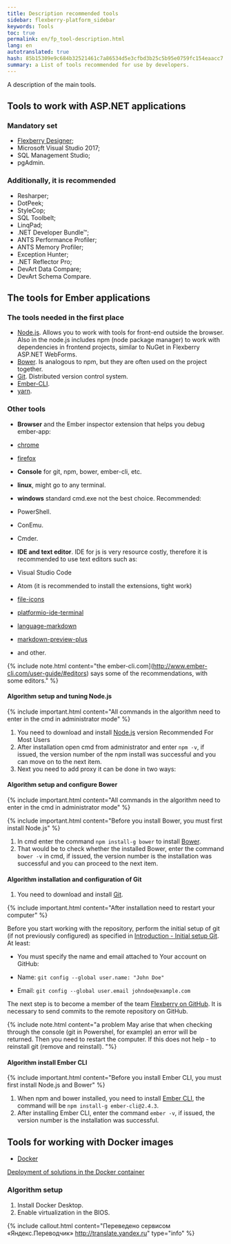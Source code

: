 ```yaml
---
title: Description recommended tools
sidebar: flexberry-platform_sidebar
keywords: Tools
toc: true
permalink: en/fp_tool-description.html
lang: en
autotranslated: true
hash: 85b15309e9c684b32521461c7a86534d5e3cfbd3b25c5b95e0759fc154eaacc7
summary: a List of tools recommended for use by developers.
---
```


A description of the main tools.

## Tools to work with ASP.NET applications

### Mandatory set

* [Flexberry Designer](https://flexberry.net/ru/);
* Microsoft Visual Studio 2017;
* SQL Management Studio;
* pgAdmin.

### Additionally, it is recommended

* Resharper;
* DotPeek;
* StyleCop;
* SQL Toolbelt;
* LinqPad;
* .NET Developer Bundle™;
* ANTS Performance Profiler;
* ANTS Memory Profiler;
* Exception Hunter;
* .NET Reflector Pro;
* DevArt Data Compare;
* DevArt Schema Compare.

## The tools for Ember applications

### The tools needed in the first place

* [Node.js](http://nodejs.org). Allows you to work with tools for front-end outside the browser. Also in the node.js includes npm (node package manager) to work with dependencies in frontend projects, similar to NuGet in Flexberry ASP.NET WebForms.
* [Bower](http://bower.io). Is analogous to npm, but they are often used on the project together.
* [Git](http://git-scm.com). Distributed version control system.
* [Ember-CLI](http://www.ember-cli.com).
* [yarn](https://yarnpkg.com/lang/en/docs/install/#windows-stable).

### Other tools

* **Browser** and the Ember inspector extension that helps you debug ember-app:

* [chrome](https://chrome.google.com/webstore/detail/ember-inspector/bmdblncegkenkacieihfhpjfppoconhi)
* [firefox](https://addons.mozilla.org/en-US/firefox/addon/ember-inspector)
* **Console** for git, npm, bower, ember-cli, etc.
* **linux**, might go to any terminal.
* **windows** standard cmd.exe not the best choice.
Recommended:
* PowerShell.
* ConEmu.
* Cmder.
* **IDE and text editor**. IDE for js is very resource costly, therefore it is recommended to use text editors such as:
* Visual Studio Code
* Atom (it is recommended to install the extensions, tight work)
* [file-icons](https://atom.io/packages/file-icons)
* [platformio-ide-terminal](https://atom.io/packages/platformio-ide-terminal)
* [language-markdown](https://atom.io/packages/language-markdown)
* [markdown-preview-plus](https://atom.io/packages/markdown-preview-plus)
* and other.

{% include note.html content="the ember-cli.com](http://www.ember-cli.com/user-guide/#editors) says some of the recommendations, with some editors." %}

#### Algorithm setup and tuning Node.js

{% include important.html content="All commands in the algorithm need to enter in the cmd in administrator mode" %}

1. You need to download and install [Node.js](https://nodejs.org/en/) version Recommended For Most Users
2. After installation open cmd from administrator and enter `npm -v`, if issued, the version number of the npm install was successful and you can move on to the next item.
3. Next you need to add proxy it can be done in two ways:

#### Algorithm setup and configure Bower

{% include important.html content="All commands in the algorithm need to enter in the cmd in administrator mode" %}

{% include important.html content="Before you install Bower, you must first install Node.js" %}

1. In cmd enter the command `npm install-g bower` to install [Bower](https://bower.io/).
2. That would be to check whether the installed Bower, enter the command `bower -v` in cmd, if issued, the version number is the installation was successful and you can proceed to the next item.

#### Algorithm installation and configuration of Git

1. You need to download and install [Git](https://git-scm.com/).

{% include important.html content="After installation need to restart your computer" %}

Before you start working with the repository, perform the initial setup of git (if not previously configured) as specified in [Introduction - Initial setup Git](https://git-scm.com/book/ru/v1/Введение-Первоначальная-настройка-Git).
At least:

* You must specify the name and email attached to Your account on GitHub:

* Name: `git config --global user.name: "John Doe"`
* Email: `git config --global user.email johndoe@example.com`

The next step is to become a member of the team [Flexberry on GitHub](https://github.com/Flexberry).
It is necessary to send commits to the remote repository on GitHub.

{% include note.html content="a problem May arise that when checking through the console (git in Powershel, for example) an error will be returned. Then you need to restart the computer. If this does not help - to reinstall git (remove and reinstall). "%}

#### Algorithm install Ember CLI

{% include important.html content="Before you install Ember CLI, you must first install Node.js and Bower" %}

1. When npm and bower installed, you need to install [Ember CLI](https://ember-cli.com/), the command will be `npm install-g ember-cli@2.4.3`.
2. After installing Ember CLI, enter the command `ember -v`, if issued, the version number is the installation was successful.

## Tools for working with Docker images

* [Docker](https://www.docker.com/get-started)

[Deployment of solutions in the Docker container](gbt_deployment_docker.html)

### Algorithm setup

1. Install Docker Desktop.
2. Enable virtualization in the BIOS.



{% include callout.html content="Переведено сервисом «Яндекс.Переводчик» <http://translate.yandex.ru>" type="info" %}